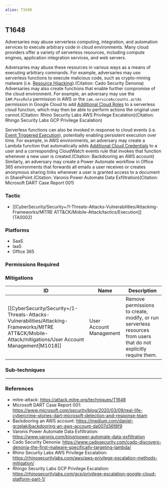 ```yaml
---
alias: T1648
---
```


## T1648

Adversaries may abuse serverless computing, integration, and automation services to execute arbitrary code in cloud environments. Many cloud providers offer a variety of serverless resources, including compute engines, application integration services, and web servers. 

Adversaries may abuse these resources in various ways as a means of executing arbitrary commands. For example, adversaries may use serverless functions to execute malicious code, such as crypto-mining malware (i.e. [Resource Hijacking](https://attack.mitre.org/techniques/T1496)).(Citation: Cado Security Denonia) Adversaries may also create functions that enable further compromise of the cloud environment. For example, an adversary may use the `IAM:PassRole` permission in AWS or the `iam.serviceAccounts.actAs` permission in Google Cloud to add [Additional Cloud Roles](https://attack.mitre.org/techniques/T1098/003) to a serverless cloud function, which may then be able to perform actions the original user cannot.(Citation: Rhino Security Labs AWS Privilege Escalation)(Citation: Rhingo Security Labs GCP Privilege Escalation)

Serverless functions can also be invoked in response to cloud events (i.e. [Event Triggered Execution](https://attack.mitre.org/techniques/T1546)), potentially enabling persistent execution over time. For example, in AWS environments, an adversary may create a Lambda function that automatically adds [Additional Cloud Credentials](https://attack.mitre.org/techniques/T1098/001) to a user and a corresponding CloudWatch events rule that invokes that function whenever a new user is created.(Citation: Backdooring an AWS account) Similarly, an adversary may create a Power Automate workflow in Office 365 environments that forwards all emails a user receives or creates anonymous sharing links whenever a user is granted access to a document in SharePoint.(Citation: Varonis Power Automate Data Exfiltration)(Citation: Microsoft DART Case Report 001)


### Tactic
- [[CyberSecurity/Security+/1-Threats-Attacks-Vulnerabilities/Attacking-Frameworks/MITRE ATT&CK/Mobile-Attack/tactics/Execution]] (TA0002)

### Platforms
- SaaS
- IaaS
- Office 365

### Permissions Required

### Mitigations

| ID | Name | Description |
| --- | --- | --- |
| [[CyberSecurity/Security+/1-Threats-Attacks-Vulnerabilities/Attacking-Frameworks/MITRE ATT&CK/Mobile-Attack/mitigations/User Account Management\|M1018]] | User Account Management | Remove permissions to create, modify, or run serverless resources from users that do not explicitly require them. |

### Sub-techniques


---
### References

- mitre-attack: https://attack.mitre.org/techniques/T1648
- Microsoft DART Case Report 001: https://www.microsoft.com/security/blog/2020/03/09/real-life-cybercrime-stories-dart-microsoft-detection-and-response-team
- Backdooring an AWS account: https://medium.com/daniel-grzelak/backdooring-an-aws-account-da007d36f8f9
- Varonis Power Automate Data Exfiltration: https://www.varonis.com/blog/power-automate-data-exfiltration
- Cado Security Denonia: https://www.cadosecurity.com/cado-discovers-denonia-the-first-malware-specifically-targeting-lambda/
- Rhino Security Labs AWS Privilege Escalation: https://rhinosecuritylabs.com/aws/aws-privilege-escalation-methods-mitigation/
- Rhingo Security Labs GCP Privilege Escalation: https://rhinosecuritylabs.com/gcp/privilege-escalation-google-cloud-platform-part-1/
